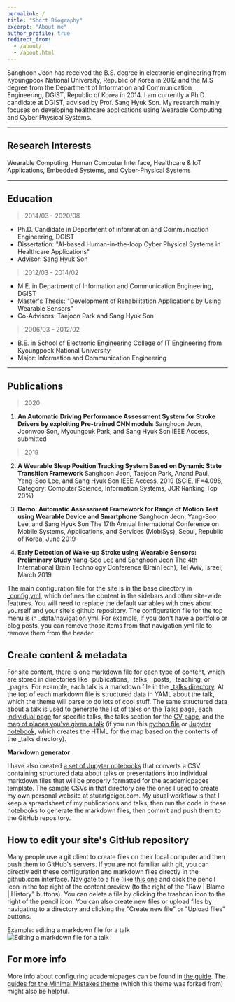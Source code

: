 ```yaml
---
permalink: /
title: "Short Biography"
excerpt: "About me"
author_profile: true
redirect_from: 
  - /about/
  - /about.html
---
```


Sanghoon Jeon has received the B.S. degree in electronic engineering from Kyoungpook National University, Republic of Korea in 2012 and the M.S degree from the Department of Information and Communication Engineering, DGIST, Republic of Korea in 2014. I am currently a Ph.D. candidate at DGIST, advised by Prof. Sang Hyuk Son. My research mainly focuses on developing healthcare applications using Wearable Computing and Cyber Physical Systems.

------

## Research Interests
Wearable Computing, Human Computer Interface, Healthcare & IoT Applications, Embedded Systems, and Cyber-Physical Systems

------

## Education
>2014/03 - 2020/08

  * Ph.D. Candidate in Department of information and Communication Engineering, DGIST
  * Dissertation: "AI-based Human-in-the-loop Cyber Physical Systems in Healthcare Applications"
  * Advisor: Sang Hyuk Son

>2012/03 - 2014/02

  * M.E. in Department of Information and Communication Engineering, DGIST
  * Master's Thesis: "Development of Rehabilitation Applications by Using Wearable Sensors"
  * Co-Advisors: Taejoon Park and Sang Hyuk Son

>2006/03 - 2012/02

  * B.E. in School of Electronic Engineering College of IT Engineering from Kyoungpook National University
  * Major: Information and Communication Engineering

------

## Publications
>2020

  1. **An Automatic Driving Performance Assessment System for Stroke Drivers by exploiting Pre-trained CNN models** 
     Sanghoon Jeon, Joonwoo Son, Myoungouk Park, and Sang Hyuk Son
     IEEE Access, submitted

>2019

  2. **A Wearable Sleep Position Tracking System Based on Dynamic State Transition Framework**
     Sanghoon Jeon, Taejoon Park, Anand Paul, Yang-Soo Lee, and Sang Hyuk Son
     IEEE Access, 2019 (SCIE, IF=4.098, Category: Computer Science, Information Systems, JCR Ranking  Top 20%)

  3. **Demo: Automatic Assessment Framework for Range of Motion Test using Wearable Device and Smartphone**
     Sanghoon Jeon, Yang-Soo Lee, and Sang Hyuk Son
     The 17th Annual International Conference on Mobile Systems, Applications, and Services (MobiSys), Seoul, Republic of Korea, June 2019

  4. **Early Detection of Wake-up Stroke using Wearable Sensors: Preliminary Study**
     Yang-Soo Lee and Sanghoon Jeon
     The 4th International Brain Technology Conference (BrainTech), Tel Aviv, Israel, March 2019





The main configuration file for the site is in the base directory in [_config.yml](https://github.com/academicpages/academicpages.github.io/blob/master/_config.yml), which defines the content in the sidebars and other site-wide features. You will need to replace the default variables with ones about yourself and your site's github repository. The configuration file for the top menu is in [_data/navigation.yml](https://github.com/academicpages/academicpages.github.io/blob/master/_data/navigation.yml). For example, if you don't have a portfolio or blog posts, you can remove those items from that navigation.yml file to remove them from the header. 

Create content & metadata
------
For site content, there is one markdown file for each type of content, which are stored in directories like _publications, _talks, _posts, _teaching, or _pages. For example, each talk is a markdown file in the [_talks directory](https://github.com/academicpages/academicpages.github.io/tree/master/_talks). At the top of each markdown file is structured data in YAML about the talk, which the theme will parse to do lots of cool stuff. The same structured data about a talk is used to generate the list of talks on the [Talks page](https://academicpages.github.io/talks), each [individual page](https://academicpages.github.io/talks/2012-03-01-talk-1) for specific talks, the talks section for the [CV page](https://academicpages.github.io/cv), and the [map of places you've given a talk](https://academicpages.github.io/talkmap.html) (if you run this [python file](https://github.com/academicpages/academicpages.github.io/blob/master/talkmap.py) or [Jupyter notebook](https://github.com/academicpages/academicpages.github.io/blob/master/talkmap.ipynb), which creates the HTML for the map based on the contents of the _talks directory).

**Markdown generator**

I have also created [a set of Jupyter notebooks](https://github.com/academicpages/academicpages.github.io/tree/master/markdown_generator
) that converts a CSV containing structured data about talks or presentations into individual markdown files that will be properly formatted for the academicpages template. The sample CSVs in that directory are the ones I used to create my own personal website at stuartgeiger.com. My usual workflow is that I keep a spreadsheet of my publications and talks, then run the code in these notebooks to generate the markdown files, then commit and push them to the GitHub repository.

How to edit your site's GitHub repository
------
Many people use a git client to create files on their local computer and then push them to GitHub's servers. If you are not familiar with git, you can directly edit these configuration and markdown files directly in the github.com interface. Navigate to a file (like [this one](https://github.com/academicpages/academicpages.github.io/blob/master/_talks/2012-03-01-talk-1.md) and click the pencil icon in the top right of the content preview (to the right of the "Raw | Blame | History" buttons). You can delete a file by clicking the trashcan icon to the right of the pencil icon. You can also create new files or upload files by navigating to a directory and clicking the "Create new file" or "Upload files" buttons. 

Example: editing a markdown file for a talk
![Editing a markdown file for a talk](/images/editing-talk.png)

For more info
------
More info about configuring academicpages can be found in [the guide](https://academicpages.github.io/markdown/). The [guides for the Minimal Mistakes theme](https://mmistakes.github.io/minimal-mistakes/docs/configuration/) (which this theme was forked from) might also be helpful.
